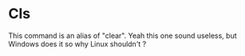 # Cls
This command is an alias of "clear". Yeah this one sound useless, but Windows does it so why Linux shouldn't ?
